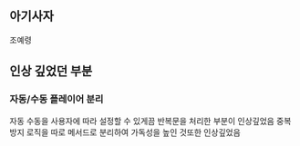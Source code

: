 ## 아기사자
조예령

## 인상 깊었던 부분
### 자동/수동 플레이어 분리
자동 수동을 사용자에 따라 설정할 수 있게끔 반복문을 처리한 부분이 인상깊었음
중복방지 로직을 따로 메서드로 분리하여 가독성을 높인 것또한 인상깊었음